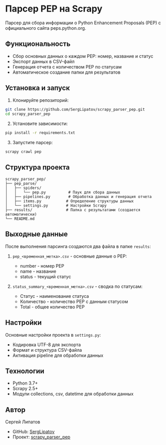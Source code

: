 # Парсер PEP на Scrapy

Парсер для сбора информации о Python Enhancement Proposals (PEP) с официального сайта peps.python.org.

## Функциональность

- Сбор основных данных о каждом PEP: номер, название и статус
- Экспорт данных в CSV-файл
- Генерация отчета с количеством PEP по статусам
- Автоматическое создание папки для результатов

## Установка и запуск

1. Клонируйте репозиторий:
```bash
git clone https://github.com/SergLipatov/scrapy_parser_pep.git
cd scrapy_parser_pep
```

2. Установите зависимости:
```bash
pip install -r requirements.txt
```

3. Запустите парсер:
```bash
scrapy crawl pep
```

## Структура проекта

```
scrapy_parser_pep/
├── pep_parse/
│   ├── spiders/
│   │   └── pep.py          # Паук для сбора данных
│   ├── pipelines.py        # Обработка данных и генерация отчета
│   ├── items.py           # Определение структуры данных
│   └── settings.py        # Настройки Scrapy
├── results/               # Папка с результатами (создается автоматически)
└── README.md
```

## Выходные данные

После выполнения парсинга создаются два файла в папке `results`:

1. `pep_<временная_метка>.csv` - основные данные о PEP:
   - number - номер PEP
   - name - название
   - status - текущий статус

2. `status_summary_<временная_метка>.csv` - сводка по статусам:
   - Статус - наименование статуса
   - Количество - количество PEP с данным статусом
   - Total - общее количество PEP

## Настройки

Основные настройки проекта в `settings.py`:
- Кодировка UTF-8 для экспорта
- Формат и структура CSV-файла
- Активация pipeline для обработки данных

## Технологии

- Python 3.7+
- Scrapy 2.5+
- Модули collections, csv, datetime для обработки данных

## Автор

Сергей Липатов
- GitHub: [SergLipatov](https://github.com/SergLipatov)
- Проект: [scrapy_parser_pep](https://github.com/SergLipatov/scrapy_parser_pep)
